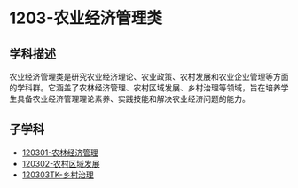 # 1203-农业经济管理类

## 学科描述
农业经济管理类是研究农业经济理论、农业政策、农村发展和农业企业管理等方面的学科群。它涵盖了农林经济管理、农村区域发展、乡村治理等领域，旨在培养学生具备农业经济管理理论素养、实践技能和解决农业经济问题的能力。

## 子学科

* [120301-农林经济管理](./120301-农林经济管理/120301-农林经济管理.md)
* [120302-农村区域发展](./120302-农村区域发展/120302-农村区域发展.md)
* [120303TK-乡村治理](./120303TK-乡村治理/120303TK-乡村治理.md)
